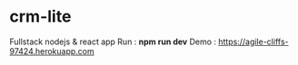 # crm-lite
Fullstack nodejs &amp; react app
Run : <strong>npm run dev</strong> 
Demo : https://agile-cliffs-97424.herokuapp.com
